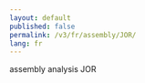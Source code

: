 ```yaml
---
layout: default
published: false
permalink: /v3/fr/assembly/JOR/
lang: fr
---
```


assembly analysis JOR
